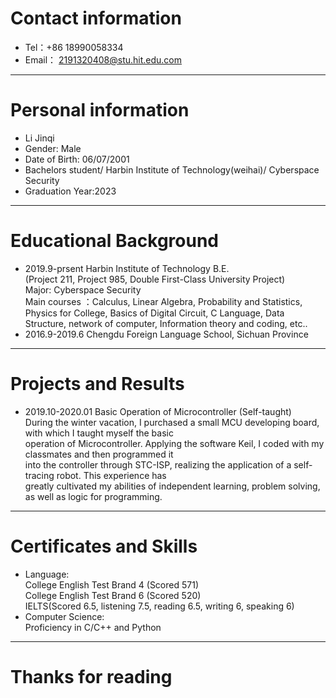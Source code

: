 
# Contact information

- Tel：+86 18990058334
- Email： 2191320408@stu.hit.edu.com

---

# Personal information

 - Li Jinqi
 - Gender: Male
 - Date of Birth: 06/07/2001
 - Bachelors student/ Harbin Institute of Technology(weihai)/ Cyberspace Security
 - Graduation Year:2023

---

# Educational Background
 - 2019.9-prsent   Harbin Institute of Technology   B.E.  
  (Project 211, Project 985, Double First-Class University Project)  
   Major: Cyberspace Security  
   Main courses ：Calculus, Linear Algebra, Probability and Statistics, Physics for College,  Basics of 
   Digital Circuit, C Language, Data Structure, network of computer, Information theory and coding, etc..  
 - 2016.9-2019.6 Chengdu Foreign Language School, Sichuan Province

---

# Projects and Results
- 2019.10-2020.01 Basic Operation of Microcontroller (Self-taught)  
  During the winter vacation, I purchased a small MCU developing board, with which I taught myself the basic  
  operation of Microcontroller. Applying the software Keil, I coded with my classmates and then programmed it  
  into the controller through STC-ISP, realizing the application of a self-tracing robot. This experience has  
  greatly cultivated my abilities of independent learning, problem solving, as well as logic for programming.

---

# Certificates and Skills
 - Language:  
          College English Test Brand 4 (Scored 571)  
          College English Test Brand 6 (Scored 520)  
          IELTS(Scored 6.5, listening 7.5, reading 6.5, writing 6, speaking 6)  
 - Computer Science:   
          Proficiency in C/C++ and Python  

---

# Thanks for reading
